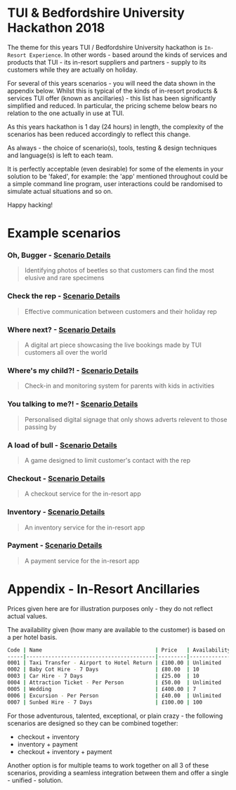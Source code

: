 # TUI &amp; Bedfordshire University Hackathon 2018

The theme for this years TUI / Bedfordshire University hackathon is `In-Resort Experience`.  In other words - based around the kinds of services and products that TUI - its in-resort suppliers and partners - supply to its customers while they are actually on holiday.

For several of this years scenarios - you will need the data shown in the appendix below.  Whilst this is typical of the kinds of in-resort products & services TUI offer (known as ancillaries) - this list has been significantly simplified and reduced.  In particular, the pricing scheme below bears no relation to the one actually in use at TUI.

As this years hackathon is 1 day (24 hours) in length, the complexity of the scenarios has been reduced accordingly to reflect this change.

As always - the choice of scenario(s), tools, testing & design techniques and language(s) is left to each team.

It is perfectly acceptable (even desirable) for some of the elements in your solution to be 'faked', for example: the 'app' mentioned throughout could be a simple command line program, user interactions could be randomised to simulate actual situations and so on.

Happy hacking!

# Example scenarios
### Oh, Bugger - [Scenario Details](scenarios/oh-bugger.md)
> Identifying photos of beetles so that customers can find the most elusive and rare specimens

### Check the rep - [Scenario Details](scenarios/check-the-rep.md)
> Effective communication between customers and their holiday rep

### Where next? - [Scenario Details](scenarios/where-next.md)
> A digital art piece showcasing the live bookings made by TUI customers all over the world

### Where's my child?! - [Scenario Details](scenarios/wheres-my-child.md)
> Check-in and monitoring system for parents with kids in activities

### You talking to me?! - [Scenario Details](scenarios/you-talking-to-me.md)
> Personalised digital signage that only shows adverts relevent to those passing by

### A load of bull - [Scenario Details](scenarios/a-load-of-bull.md)
> A game designed to limit customer's contact with the rep

### Checkout - [Scenario Details](scenarios/checkout.md)
> A checkout service for the in-resort app

### Inventory - [Scenario Details](scenarios/inventory.md)
> An inventory service for the in-resort app

### Payment - [Scenario Details](scenarios/payment.md)
> A payment service for the in-resort app


# Appendix - In-Resort Ancillaries

Prices given here are for illustration purposes only - they do not reflect actual values.

The availability given (how many are available to the customer) is based on a per hotel basis.


```bash
Code | Name                                    | Price   | Availability
-----|-----------------------------------------|---------|-------------
0001 | Taxi Transfer - Airport to Hotel Return | £100.00 | Unlimited
0002 | Baby Cot Hire - 7 Days                  | £80.00  | 10
0003 | Car Hire - 7 Days                       | £25.00  | 10
0004 | Attraction Ticket - Per Person          | £50.00  | Unlimited
0005 | Wedding                                 | £400.00 | 7
0006 | Excursion - Per Person                  | £40.00  | Unlimited
0007 | Sunbed Hire - 7 Days                    | £100.00 | 100
```

For those adventurous, talented, exceptional, or plain crazy - the following scenarios are designed so they can be combined together:

* checkout + inventory
* inventory + payment
* checkout + inventory + payment

Another option is for multiple teams to work together on all 3 of these scenarios, providing a seamless integration between them and offer a single - unified - solution.

